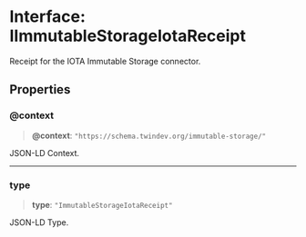 # Interface: IImmutableStorageIotaReceipt

Receipt for the IOTA Immutable Storage connector.

## Properties

### @context

> **@context**: `"https://schema.twindev.org/immutable-storage/"`

JSON-LD Context.

***

### type

> **type**: `"ImmutableStorageIotaReceipt"`

JSON-LD Type.
